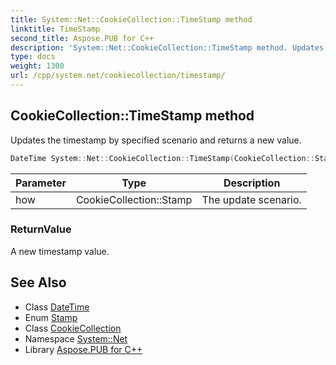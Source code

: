 ```yaml
---
title: System::Net::CookieCollection::TimeStamp method
linktitle: TimeStamp
second_title: Aspose.PUB for C++
description: 'System::Net::CookieCollection::TimeStamp method. Updates the timestamp by specified scenario and returns a new value in C++.'
type: docs
weight: 1300
url: /cpp/system.net/cookiecollection/timestamp/
---
```

## CookieCollection::TimeStamp method


Updates the timestamp by specified scenario and returns a new value.

```cpp
DateTime System::Net::CookieCollection::TimeStamp(CookieCollection::Stamp how)
```


| Parameter | Type | Description |
| --- | --- | --- |
| how | CookieCollection::Stamp | The update scenario. |

### ReturnValue

A new timestamp value.

## See Also

* Class [DateTime](../../../system/datetime/)
* Enum [Stamp](../stamp/)
* Class [CookieCollection](../)
* Namespace [System::Net](../../)
* Library [Aspose.PUB for C++](../../../)
